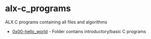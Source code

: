 # alx-c_programs
ALX C programs containing all files and algorithms

- [0x00-hello_world](https://github.com/kadelcode/alx-c_programs/tree/main/0x00-hello_world) - Folder contains introductory/basic C programs
